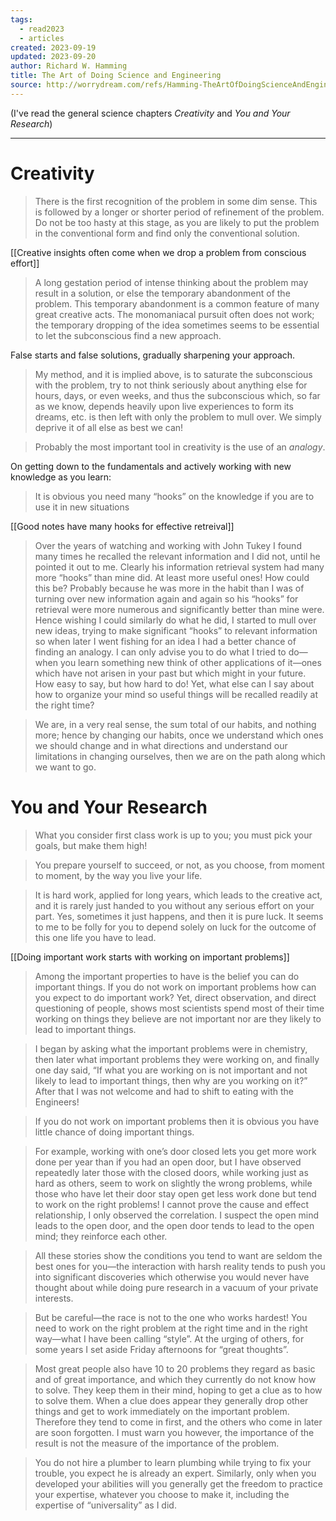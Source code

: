 ```yaml
---
tags:
  - read2023
  - articles
created: 2023-09-19
updated: 2023-09-20
author: Richard W. Hamming
title: The Art of Doing Science and Engineering
source: http://worrydream.com/refs/Hamming-TheArtOfDoingScienceAndEngineering.pdf
---
```

(I've read the general science chapters *Creativity* and *You and Your Research*)

---

# Creativity

> There is the first recognition of the problem in some dim sense. This is followed by a longer or shorter period of refinement of the problem. Do not be too hasty at this stage, as you are likely to put the problem in the conventional form and find only the conventional solution.

[[Creative insights often come when we drop a problem from conscious effort]]

> A long gestation period of intense thinking about the problem may result in a solution, or else the temporary abandonment of the problem. This temporary abandonment is a common feature of many great creative acts. The monomaniacal pursuit often does not work; the temporary dropping of the idea sometimes seems to be essential to let the subconscious find a new approach.

False starts and false solutions, gradually sharpening your approach.

> My method, and it is implied above, is to saturate the subconscious with the problem, try to not think seriously about anything else for hours, days, or even weeks, and thus the subconscious which, so far as we know, depends heavily upon live experiences to form its dreams, etc. is then left with only the problem to mull over. We simply deprive it of all else as best we can!

> Probably the most important tool in creativity is the use of an *analogy*.

On getting down to the fundamentals and actively working with new knowledge as you learn:

> It is obvious you need many “hooks” on the knowledge if you are to use it in new situations

[[Good notes have many hooks for effective retreival]]

> Over the years of watching and working with John Tukey I found many times he recalled the relevant information and I did not, until he pointed it out to me. Clearly his information retrieval system had many more “hooks” than mine did. At least more useful ones! How could this be? Probably because he was more in the habit than I was of turning over new information again and again so his “hooks” for retrieval were more numerous and significantly better than mine were. Hence wishing I could similarly do what he did, I started to mull over new ideas, trying to make significant “hooks” to relevant information so when later I went fishing for an idea I had a better chance of finding an analogy. I can only advise you to do what I tried to do—when you learn something new think of other applications of it—ones which have not arisen in your past but which might in your future. How easy to say, but how hard to do! Yet, what else can I say about how to organize your mind so useful things will be recalled readily at the right time?

> We are, in a very real sense, the sum total of our habits, and nothing more; hence by changing our habits, once we understand which ones we should change and in what directions and understand our limitations in changing ourselves, then we are on the path along which we want to go.

# You and Your Research

> What you consider first class work is up to you; you must pick your goals, but make them high!

> You prepare yourself to succeed, or not, as you choose, from moment to moment, by the way you live your life.

> It is hard work, applied for long years, which leads to the creative act, and it is rarely just handed to you without any serious effort on your part. Yes, sometimes it just happens, and then it is pure luck. It seems to me to be folly for you to depend solely on luck for the outcome of this one life you have to lead.

[[Doing important work starts with working on important problems]]

> Among the important properties to have is the belief you can do important things. If you do not work on important problems how can you expect to do important work? Yet, direct observation, and direct questioning of people, shows most scientists spend most of their time working on things they believe are not important nor are they likely to lead to important things.

> I began by asking what the important problems were in chemistry, then later what important problems they were working on, and finally one day said, “If what you are working on is not important and not likely to lead to important things, then why are you working on it?” After that I was not welcome and had to shift to eating with the Engineers!

> If you do not work on important problems then it is obvious you have little chance of doing important things.

> For example, working with one’s door closed lets you get more work done per year than if you had an open door, but I have observed repeatedly later those with the closed doors, while working just as hard as others, seem to work on slightly the wrong problems, while those who have let their door stay open get less work done but tend to work on the right problems! I cannot prove the cause and effect relationship, I only observed the correlation. I suspect the open mind leads to the open door, and the open door tends to lead to the open mind; they reinforce each other.

> All these stories show the conditions you tend to want are seldom the best ones for you—the interaction with harsh reality tends to push you into significant discoveries which otherwise you would never have thought about while doing pure research in a vacuum of your private interests.

> But be careful—the race is not to the one who works hardest! You need to work on the right problem at the right time and in the right way—what I have been calling “style”. At the urging of others, for some years I set aside Friday afternoons for “great thoughts”.

> Most great people also have 10 to 20 problems they regard as basic and of great importance, and which they currently do not know how to solve. They keep them in their mind, hoping to get a clue as to how to solve them. When a clue does appear they generally drop other things and get to work immediately on the important problem. Therefore they tend to come in first, and the others who come in later are soon forgotten. I must warn you however, the importance of the result is not the measure of the importance of the problem.

> You do not hire a plumber to learn plumbing while trying to fix your trouble, you expect he is already an expert. Similarly, only when you developed your abilities will you generally get the freedom to practice your expertise, whatever you choose to make it, including the expertise of “universality” as I did.